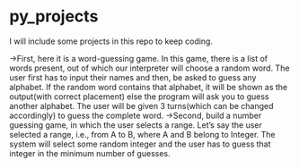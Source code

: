 # py_projects
I will include some projects in this repo to keep coding. 

->First, here it is a word-guessing game.
In this game, there is a list of words present, out of which our interpreter will choose a random word. 
The user first has to input their names and then, be asked to guess any alphabet. 
If the random word contains that alphabet, it will be shown as the output(with correct placement)
else the program will ask you to guess another alphabet. The user will
be given 3 turns(which can be changed accordingly) to guess the complete word.
->Second, build a number guessing game, in which the user selects a range. Let’s say the user selected a range, 
i.e., from A to B, where A and B belong to Integer.
The system will select some random integer and the user has to guess that 
integer in the minimum number of guesses.
